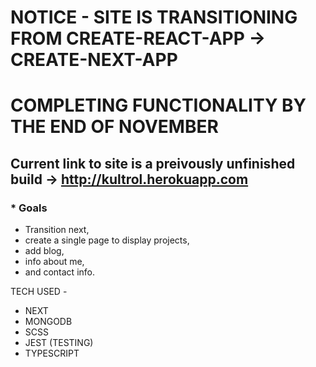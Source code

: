 # NOTICE - SITE IS TRANSITIONING FROM CREATE-REACT-APP -> CREATE-NEXT-APP 
# COMPLETING FUNCTIONALITY BY THE END OF NOVEMBER
  
## Current link to site is a preivously unfinished build -> http://kultrol.herokuapp.com

### * Goals
- Transition next, 
- create a single page to display projects, 
- add blog, 
- info about me, 
- and contact info.

TECH USED - 
 - NEXT
 - MONGODB
 - SCSS
 - JEST (TESTING)
 - TYPESCRIPT
  
 
